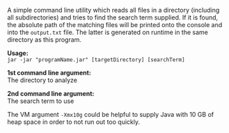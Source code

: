 A simple command line utility which reads all files in a directory (including all subdirectories) and tries to find the search term supplied. If it is found, the absolute path of the matching files will be printed onto the console and into the `output.txt` file. The latter is generated on runtime in the same directory as this program.

**Usage:**<br>
`jar -jar "programName.jar" [targetDirectory] [searchTerm]`

**1st command line argument:**<br>
The directory to analyze

**2nd command line argument:**<br>
The search term to use

The VM argument `-Xmx10g` could be helpful to supply Java with 10 GB of heap space in order to not run out too quickly.
